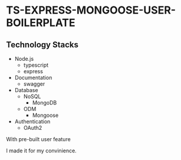 # TS-EXPRESS-MONGOOSE-USER-BOILERPLATE

## Technology Stacks
- Node.js
    - typescript
    - express
- Documentation
    - swagger
- Database
    - NoSQL
        - MongoDB
    - ODM
        - Mongoose
- Authentication
    - OAuth2


With pre-built user feature

I made it for my convinience.